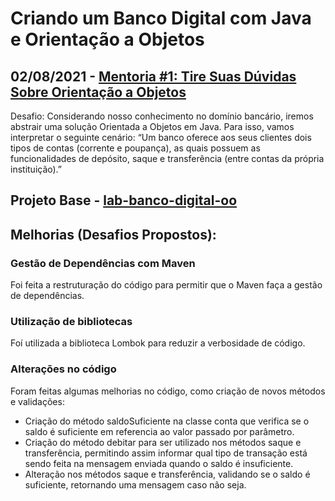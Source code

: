 # Criando um Banco Digital com Java e Orientação a Objetos

## 02/08/2021 - [Mentoria #1: Tire Suas Dúvidas Sobre Orientação a Objetos](https://www.youtube.com/watch?v=YS6ouOhkyNI)

Desafio: Considerando nosso conhecimento no domínio bancário, iremos abstrair uma solução Orientada a Objetos em Java. Para isso, vamos interpretar o seguinte cenário:
“Um banco oferece aos seus clientes dois tipos de contas (corrente e poupança), as quais possuem as funcionalidades de depósito, saque e transferência (entre contas da própria instituição).”

## Projeto Base - [lab-banco-digital-oo](https://github.com/falvojr/lab-banco-digital-oo)

## Melhorias (Desafios Propostos):

### Gestão de Dependências com Maven
Foi feita a restruturação do código para permitir que o Maven faça a gestão de dependências.

### Utilização de bibliotecas
Foí utilizada a biblioteca Lombok para reduzir a verbosidade de código. 

### Alterações no código
Foram feitas algumas melhorias no código, como criação de novos métodos e validações:

- Criação do método saldoSuficiente na classe conta que verifica se o saldo é suficiente em referencia ao valor passado por parâmetro.
- Criação do método debitar para ser utilizado nos métodos saque e transferência, permitindo assim informar qual tipo de transação está sendo feita na mensagem enviada quando o saldo é insuficiente.
- Alteração nos métodos saque e transferência, validando se o saldo é suficiente, retornando uma mensagem caso não seja.
